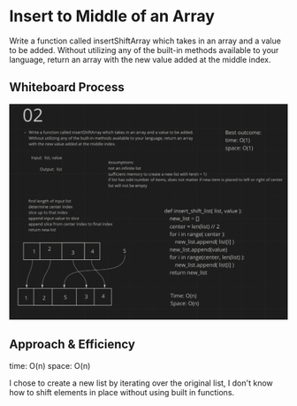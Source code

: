 # Insert to Middle of an Array
<!-- Description of the challenge -->
Write a function called insertShiftArray which takes in an array and a value to be added. Without utilizing any of the built-in methods available to your language, return an array with the new value added at the middle index.

## Whiteboard Process
<!-- Embedded whiteboard image -->
![insert shift list](02_insert_shift_list.png)

## Approach & Efficiency
<!-- What approach did you take? Discuss Why. What is the Big O space/time for this approach? -->
time: O(n)
space: O(n)

I chose to create a new list by iterating over the original list, I don't know how to shift elements in place without using built in functions.
